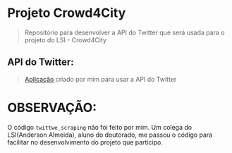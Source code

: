 # Projeto Crowd4City
> Repositório para desenvolver a API do Twitter que será usada para o projeto do LSI - Crowd4City

## API do Twitter:
> [Aplicação](https://github.com/Rickecr/ProjetoCrowd4CityApiTwitter/tree/master/api) criado por mim para usar a API do Twitter


# OBSERVAÇÃO:
O código `twittwe_scraping` não foi feito por mim. Um colega do LSI(Anderson Almeida), 
aluno do doutorado, me passou o código para facilitar no desenvolvimento do projeto que participo.
